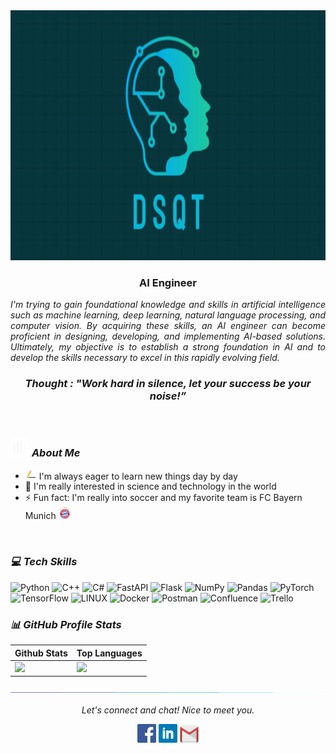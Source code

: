 <img src="images/header.png" width="1000px" height="400px">

<h3 align="center">AI Engineer</h3>

<p align="justify">
  <em>
    I'm trying to gain foundational knowledge and skills in artificial intelligence such as machine learning, deep learning, natural language processing, and computer vision. By acquiring these skills, an AI engineer can become proficient in designing, developing, and implementing AI-based solutions. Ultimately, my objective is to establish a strong foundation in AI and to develop the skills necessary to excel in this rapidly evolving field.
  </em> 
  <br>
  <b><i><h3 align="center">Thought : "Work hard in silence, let your success be your noise!”</h3></i></b>
</p>

<br>

### <img src="images/stats.gif" width="30px"> ***About Me***
- <img src="images/pen.png" width="18px"> I'm always eager to learn new things day by day
- 👯 I'm really interested in science and technology in the world
- ⚡ Fun fact: I'm really into soccer and my favorite team is FC Bayern Munich <img src="images/FCB_logo.png" width="20px">
<br>

### ***💻 Tech Skills***
 ![Python](https://img.shields.io/badge/python-3670A0?style=for-the-badge&logo=python&logoColor=ffdd54) ![C++](https://img.shields.io/badge/c++-%2300599C.svg?style=for-the-badge&logo=c%2B%2B&logoColor=white) ![C#](https://img.shields.io/badge/c%23-%23239120.svg?style=for-the-badge&logo=c-sharp&logoColor=white) ![FastAPI](https://img.shields.io/badge/FastAPI-005571?style=for-the-badge&logo=fastapi) ![Flask](https://img.shields.io/badge/flask-%23000.svg?style=for-the-badge&logo=flask&logoColor=white)  ![NumPy](https://img.shields.io/badge/numpy-%23013243.svg?style=for-the-badge&logo=numpy&logoColor=white) ![Pandas](https://img.shields.io/badge/pandas-%23150458.svg?style=for-the-badge&logo=pandas&logoColor=white) ![PyTorch](https://img.shields.io/badge/PyTorch-%23EE4C2C.svg?style=for-the-badge&logo=PyTorch&logoColor=white) ![TensorFlow](https://img.shields.io/badge/TensorFlow-%23FF6F00.svg?style=for-the-badge&logo=TensorFlow&logoColor=white) ![LINUX](https://img.shields.io/badge/Linux-FCC624?style=for-the-badge&logo=linux&logoColor=black) ![Docker](https://img.shields.io/badge/docker-%230db7ed.svg?style=for-the-badge&logo=docker&logoColor=white) ![Postman](https://img.shields.io/badge/Postman-FF6C37?style=for-the-badge&logo=postman&logoColor=white) ![Confluence](https://img.shields.io/badge/confluence-%23172BF4.svg?style=for-the-badge&logo=confluence&logoColor=white)  ![Trello](https://img.shields.io/badge/Trello-%23026AA7.svg?style=for-the-badge&logo=Trello&logoColor=white)

### ***📊 GitHub Profile Stats***

|Github Stats | Top Languages |
|-------------|---------------|
|<img height="190em" src="https://github-readme-stats-eight-theta.vercel.app/api?username=dsqt99&show_icons=true&count_private=true&theme=react&hide_border=true&bg_color=1F222E&title_color=F85D7F&icon_color=F8D866" />|<img height="190em" src="https://github-readme-stats-eight-theta.vercel.app/api/top-langs/?username=dsqt99&layout=compact&langs_count=8&theme=react&hide_border=true&bg_color=1F222E&title_color=F85D7F&icon_color=F8D866&hide=jupyter%20notebook,java" />|

![divider](images/divider.gif)

<p align="center">
  <i>Let's connect and chat! Nice to meet you.</i>

  <p align="center">
    	<code><a href="https://www.facebook.com/DSQT1999"><img width="30px" src="./images/facebook.png" title="Facebook"/></a></code>
	<code><a href="https://www.linkedin.com/in/dsqt1999/"><img width="30px" src="./images/linkedin.png" title="Linkedin"/></a></code>
	<code><a href="mailto:haimanhdo1999@gmail.com"><img width="30px" src="./images/gmail.png" title="Gmail"/></a></code>
  </p>
</p>